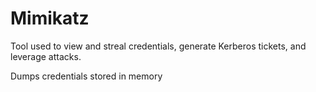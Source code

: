 # Mimikatz

Tool used to view and streal credentials, generate Kerberos tickets, and leverage attacks.

Dumps credentials stored in memory

